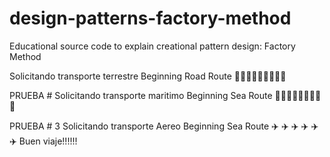 # design-patterns-factory-method
Educational source code to explain creational pattern design: Factory Method

Solicitando transporte terrestre
Beginning Road Route   🚚🚚🚚🚚🚚🚚🚚🚚🚚

PRUEBA # 
Solicitando transporte maritimo
Beginning Sea Route    🚢🚢🚢🚢🚢🚢🚢🚢🚢

PRUEBA # 3
Solicitando transporte Aereo
Beginning Sea Route     ✈️ ✈️ ✈️ ✈️ ✈️ ✈️ 
Buen viaje!!!!!!